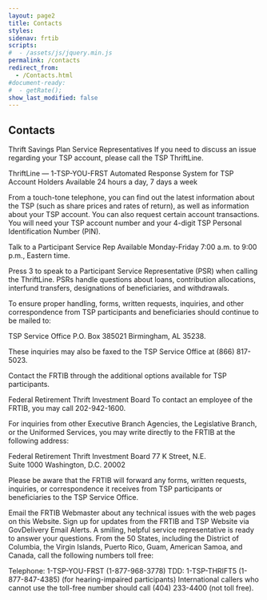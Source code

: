 ```yaml
---
layout: page2
title: Contacts
styles:
sidenav: frtib
scripts:
#  - /assets/js/jquery.min.js
permalink: /contacts
redirect_from:
  - /Contacts.html
#document-ready:
#  - getRate();
show_last_modified: false
---
```


## Contacts
Thrift Savings Plan Service Representatives
If you need to discuss an issue regarding your TSP account, please call the TSP ThriftLine.

ThriftLine — 1-TSP-YOU-FRST
Automated Response System for TSP Account Holders
Available 24 hours a day, 7 days a week

From a touch-tone telephone, you can find out the latest information about the TSP (such as share prices and rates of return), as well as information about your TSP account.  You can also request certain account transactions.   You will need your TSP account number and your 4-digit TSP Personal Identification Number (PIN).

Talk to a Participant Service Rep
Available Monday-Friday   7:00 a.m. to 9:00 p.m., Eastern time.

Press 3 to speak to a Participant Service Representative (PSR) when calling the ThriftLine.  PSRs handle questions about loans, contribution allocations, interfund transfers, designations of beneficiaries, and withdrawals.

To ensure proper handling, forms, written requests, inquiries, and other correspondence from TSP participants and beneficiaries should continue to be mailed to:

TSP Service Office
P.O. Box 385021
Birmingham, AL 35238.

These inquiries may also be faxed to the TSP Service Office at (866) 817-5023.

Contact the FRTIB through the additional options available for TSP participants.

Federal Retirement Thrift Investment Board
To contact an employee of the FRTIB, you may call 202-942-1600.

For inquiries from other Executive Branch Agencies, the Legislative Branch, or the Uniformed Services, you may write directly to the FRTIB at the following address:

Federal Retirement Thrift Investment Board
77 K Street, N.E.  
Suite 1000
Washington, D.C. 20002

Please be aware that the FRTIB will forward any forms, written requests, inquiries, or correspondence it receives from TSP participants or beneficiaries to the TSP Service Office.

Email the FRTIB Webmaster about any technical issues with the web pages on this Website.
Sign up for updates from the FRTIB and TSP Website via GovDelivery Email Alerts.
A smiling, helpful service representative is ready to answer your questions.
From the 50 States, including the District of Columbia, the Virgin Islands, Puerto Rico, Guam, American Samoa, and Canada, call the following numbers toll free:

Telephone:
1-TSP-YOU-FRST
(1-877-968-3778)
TDD:
1-TSP-THRIFT5
(1-877-847-4385)
(for hearing-impaired participants)
International callers who cannot use the toll-free number should call (404) 233-4400 (not toll free).


<!-- CONTENT END -->

